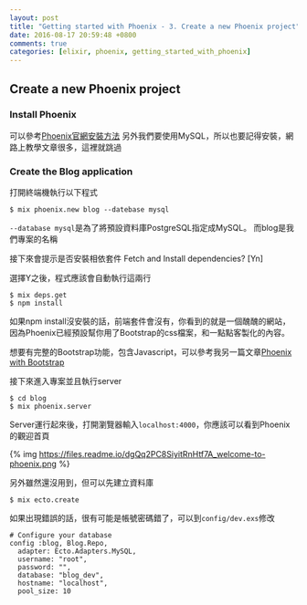 ```yaml
---
layout: post
title: "Getting started with Phoenix - 3. Create a new Phoenix project"
date: 2016-08-17 20:59:48 +0800
comments: true
categories: [elixir, phoenix, getting_started_with_phoenix]
---
```


## Create a new Phoenix project

### Install Phoenix

可以參考[Phoenix官網安裝方法](http://www.phoenixframework.org/docs/installation)
另外我們要使用MySQL，所以也要記得安裝，網路上教學文章很多，這裡就跳過

### Create the Blog application

打開終端機執行以下程式

```
$ mix phoenix.new blog --datebase mysql
```

`--database mysql`是為了將預設資料庫PostgreSQL指定成MySQL。
而blog是我們專案的名稱

接下來會提示是否安裝相依套件
Fetch and Install dependencies? [Yn]

選擇Y之後，程式應該會自動執行這兩行

```
$ mix deps.get
$ npm install
```

如果npm install沒安裝的話，前端套件會沒有，你看到的就是一個醜醜的網站，因為Phoenix已經預設幫你用了Bootstrap的css檔案，和一點點客製化的內容。

想要有完整的Bootstrap功能，包含Javascript，可以參考我另一篇文章[Phoenix with Bootstrap]()

接下來進入專案並且執行server

```
$ cd blog
$ mix phoenix.server
```

Server運行起來後，打開瀏覽器輸入`localhost:4000`，你應該可以看到Phoenix的觀迎首頁

{% img https://files.readme.io/dgQq2PC8SiyitRnHtf7A_welcome-to-phoenix.png %}

另外雖然還沒用到，但可以先建立資料庫

```
$ mix ecto.create
```
如果出現錯誤的話，很有可能是帳號密碼錯了，可以到`config/dev.exs`修改

```
# Configure your database
config :blog, Blog.Repo,
  adapter: Ecto.Adapters.MySQL,
  username: "root",
  password: "",
  database: "blog_dev",
  hostname: "localhost",
  pool_size: 10
```

